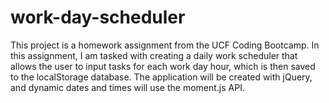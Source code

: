 # work-day-scheduler
This project is a homework assignment from the UCF Coding Bootcamp. In this assignment, I am tasked with creating a daily work scheduler that allows the user to input tasks for each work day hour, which is then saved to the localStorage database. The application will be created with jQuery, and dynamic dates and times will use the moment.js API.
